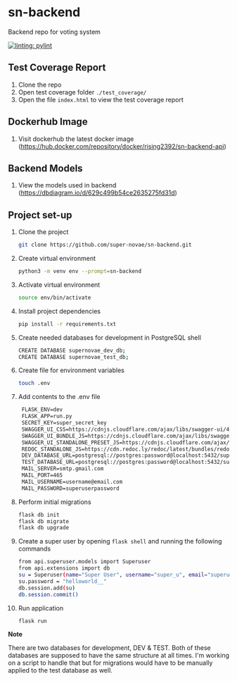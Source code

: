 # sn-backend
Backend repo for voting system

[![linting: pylint](https://img.shields.io/badge/linting-pylint-yellowgreen)](https://github.com/PyCQA/pylint)

## Test Coverage Report
1. Clone the repo
2. Open test coverage folder `./test_coverage/`
3. Open the file `index.html` to view the test coverage report

## Dockerhub Image
1. Visit dockerhub the latest docker image (https://hub.docker.com/repository/docker/rising2392/sn-backend-api)

## Backend Models
1. View the models used in backend (https://dbdiagram.io/d/629c499b54ce2635275fd31d)

## Project set-up
1. Clone the project
   ```bash
   git clone https://github.com/super-novae/sn-backend.git
   ```
2. Create virtual environment
   ```bash
   python3 -m venv env --prompt=sn-backend
   ```

3. Activate virtual environment
   ```bash
   source env/bin/activate
   ```

4. Install project dependencies
   ```bash
   pip install -r requirements.txt
   ```

5. Create needed databases for development in PostgreSQL shell
   ```bash
   CREATE DATABASE supernovae_dev_db;
   CREATE DATABASE supernovae_test_db;
   ```

6. Create file for environment variables
   ```bash
   touch .env
   ```

7. Add contents to the .env file
   ```txt
    FLASK_ENV=dev
    FLASK_APP=run.py
    SECRET_KEY=super_secret_key
    SWAGGER_UI_CSS=https://cdnjs.cloudflare.com/ajax/libs/swagger-ui/4.11.1/swagger-ui.min.css
    SWAGGER_UI_BUNDLE_JS=https://cdnjs.cloudflare.com/ajax/libs/swagger-ui/4.11.1/swagger-ui-bundle.min.js
    SWAGGER_UI_STANDALONE_PRESET_JS=https://cdnjs.cloudflare.com/ajax/libs/swagger-ui/4.11.1/swagger-ui-standalone-preset.min.js
    REDOC_STANDALONE_JS=https://cdn.redoc.ly/redoc/latest/bundles/redoc.standalone.js
    DEV_DATABASE_URL=postgresql://postgres:password@localhost:5432/supernovae_dev_db
    TEST_DATABASE_URL=postgresql://postgres:password@localhost:5432/supernovae_test_db
    MAIL_SERVER=smtp.gmail.com
    MAIL_PORT=465
    MAIL_USERNAME=username@email.com
    MAIL_PASSWORD=superuserpassword
    ```

8. Perform initial migrations
   ```bash
   flask db init
   flask db migrate
   flask db upgrade
   ```
9. Create a super user by opening `flask shell` and running the following commands
    ```bash
   from api.superuser.models import Superuser
   from api.extensions import db
   su = Superuser(name="Super User", username="super_u", email="superu@email.com")
   su.password = "helloworld__"
   db.session.add(su)
   db.session.commit()
   ```
10. Run application
    ```bash
    flask run
    ```

**Note**

There are two databases for development, DEV & TEST. Both of these databases are supposed to have the same structure at all times. I'm working on a script to handle that but for migrations would have to be manually applied to the test database as well.
